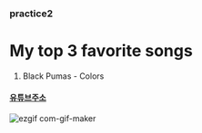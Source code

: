 ### practice2

# My top 3 favorite songs
1) Black Pumas - Colors 
#### [유튜브주소](https://www.youtube.com/watch?v=0G383538qzQ&list=RDU2JMCxOmjRk&index=3)
![ezgif com-gif-maker](https://user-images.githubusercontent.com/75741618/101856781-59616900-3ba9-11eb-8c0e-5d2c549081c5.gif)
